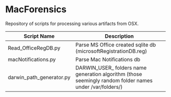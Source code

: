 # MacForensics

Repository of scripts for processing various artifacts from OSX.

Script Name | Description
------------ | -------------
Read_OfficeRegDB.py | Parse MS Office created sqlite db (microsoftRegistrationDB.reg)
macNotifications.py | Parse Mac Notifications db
darwin_path_generator.py | DARWIN_USER_ folders name generation algorithm (those seemingly random folder names under /var/folders/)

